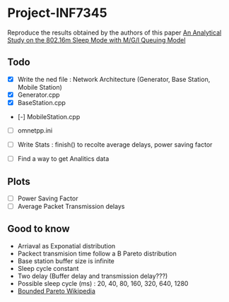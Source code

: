 # Project-INF7345
Reproduce the results obtained by the authors of this paper [An Analytical Study on the 802.16m Sleep Mode with M/G/l Queuing Model](https://ieeexplore.ieee.org/stamp/stamp.jsp?tp=&arnumber=6336535)


## Todo
- [x] Write the ned file : Network Architecture (Generator, Base Station, Mobile Station)
- [x] Generator.cpp
- [x] BaseStation.cpp 
- [-] MobileStation.cpp
- [ ] omnetpp.ini 
- [ ] Write Stats : finish() to recolte average delays, power saving factor

- [ ] Find a way to get Analitics data



## Plots 
- [ ] Power Saving Factor
- [ ] Average Packet Transmission delays

## Good to know
- Arriaval as Exponatial distribution
- Packect transmision time follow a B Pareto distribution
- Base station buffer size is infinite
- Sleep cycle constant
- Two delay (Buffer delay and transmission delay???)
- Possible sleep cycle (ms) : 20, 40, 80, 160, 320, 640, 1280
- [Bounded Pareto Wikipedia](https://en.wikipedia.org/wiki/Pareto_distribution#Bounded_Pareto_distribution)

